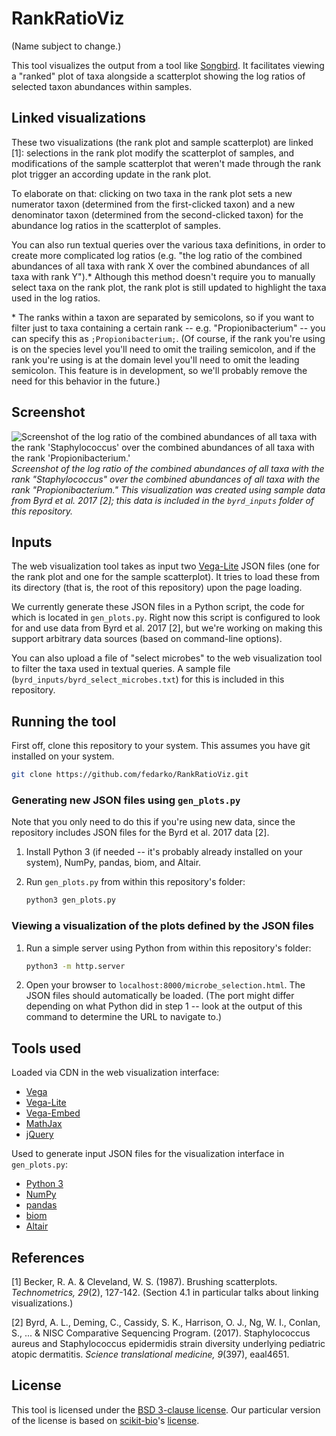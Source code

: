 # RankRatioViz

(Name subject to change.)

This tool visualizes the output from a tool like
[Songbird](https://github.com/mortonjt/songbird). It facilitates viewing
a "ranked" plot of taxa alongside a scatterplot showing the log ratios of
selected taxon abundances within samples.

## Linked visualizations
These two visualizations (the rank plot and sample scatterplot) are linked [1]:
selections in the rank plot modify the scatterplot of samples, and
modifications of the sample scatterplot that weren't made through the rank plot
trigger an according update in the rank plot.

To elaborate on that: clicking on two taxa in the rank plot sets a new
numerator taxon (determined from the first-clicked taxon) and a new denominator
taxon (determined from the second-clicked taxon) for the abundance log ratios
in the scatterplot of samples.

You can also run textual queries over the various taxa definitions, in order to
create more complicated log ratios
(e.g. "the log ratio of the combined abundances of all
taxa with rank X over the combined abundances of all taxa with rank Y").\*
Although this method doesn't require you to manually select taxa on the rank
plot, the rank plot is still updated to highlight the taxa used in the log
ratios.

\* The ranks within a taxon are separated by semicolons, so if you want to filter
just to taxa containing a certain rank -- e.g. "Propionibacterium" -- you can
specify this as `;Propionibacterium;`. (Of course, if the rank you're using is
on the species level you'll need to omit the trailing semicolon, and if the
rank you're using is at the domain level you'll need to omit the leading
semicolon. This feature is in development, so we'll probably remove the need
for this behavior in the future.)

## Screenshot

![Screenshot of the log ratio of the combined abundances of all taxa with the rank 'Staphylococcus' over the combined abundances of all taxa with the rank 'Propionibacterium.'](https://raw.githubusercontent.com/fedarko/RankRatioViz/master/screenshots/genera.png)
_Screenshot of the log ratio of the combined abundances of all taxa with the rank "Staphylococcus" over the combined abundances of all taxa with the rank "Propionibacterium." This visualization was created using sample data from Byrd et al. 2017 [2]; this data is included in the `byrd_inputs` folder of this repository._

## Inputs

The web visualization tool takes as input two
[Vega-Lite](https://vega.github.io/vega-lite/)
JSON files (one for the rank plot and one for the sample scatterplot). It tries
to load these from its directory (that is, the root of this repository) upon
the page loading.

We currently generate these JSON files in a Python
script, the code for which is located in `gen_plots.py`. Right now this script
is configured to look for and use data from Byrd et al. 2017 [2], but we're
working on making this support arbitrary data sources (based on command-line
options).

You can also upload a file of "select microbes" to the web visualization tool to
filter the taxa used in
textual queries. A sample file (`byrd_inputs/byrd_select_microbes.txt`) for this is
included in this repository.

## Running the tool

First off, clone this repository to your system. This assumes you have git
installed on your system.

```bash
git clone https://github.com/fedarko/RankRatioViz.git
```

### Generating new JSON files using `gen_plots.py`

Note that you only need to do this if you're using new data, since the
repository includes JSON files for the Byrd et al. 2017 data [2].

1. Install Python 3 (if needed -- it's probably already installed on your
   system), NumPy, pandas, biom, and Altair.

2. Run `gen_plots.py` from within this repository's folder:
   ```bash
   python3 gen_plots.py
   ```

### Viewing a visualization of the plots defined by the JSON files

1. Run a simple server using Python from within this repository's folder:
   ```bash
   python3 -m http.server
   ```

2. Open your browser to `localhost:8000/microbe_selection.html`. The JSON files
   should automatically be loaded. (The port might differ depending on what
   Python did in step 1 -- look at the output of this command to determine the
   URL to navigate to.)

## Tools used

Loaded via CDN in the web visualization interface:
- [Vega](https://vega.github.io/vega/)
- [Vega-Lite](https://vega.github.io/vega-lite/)
- [Vega-Embed](https://github.com/vega/vega-embed)
- [MathJax](https://www.mathjax.org/)
- [jQuery](https://jquery.com/)

Used to generate input JSON files for the visualization interface in
`gen_plots.py`:
- [Python 3](https://www.python.org/)
- [NumPy](http://www.numpy.org/)
- [pandas](https://pandas.pydata.org/)
- [biom](http://biom-format.org/)
- [Altair](https://altair-viz.github.io/)

## References

[1] Becker, R. A. & Cleveland, W. S. (1987). Brushing scatterplots. _Technometrics, 29_(2), 127-142. (Section 4.1 in particular talks about linking visualizations.)

[2] Byrd, A. L., Deming, C., Cassidy, S. K., Harrison, O. J., Ng, W. I., Conlan, S., ... & NISC Comparative Sequencing Program. (2017). Staphylococcus aureus and Staphylococcus epidermidis strain diversity underlying pediatric atopic dermatitis. _Science translational medicine, 9_(397), eaal4651.

## License

This tool is licensed under the [BSD 3-clause license](https://en.wikipedia.org/wiki/BSD_licenses#3-clause_license_(%22BSD_License_2.0%22,_%22Revised_BSD_License%22,_%22New_BSD_License%22,_or_%22Modified_BSD_License%22)).
Our particular version of the license is based on [scikit-bio](https://github.com/biocore/scikit-bio)'s [license](https://github.com/biocore/scikit-bio/blob/master/COPYING.txt).
